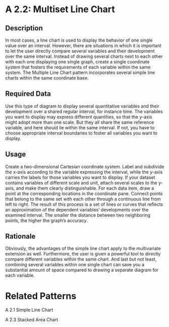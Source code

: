 # A 2.2: Multiset Line Chart

## Description 

In most cases, a line chart is used to display the behavior of one single value over an interval. However, there are situations in which it is important to let the user directly compare several variables and their development over the same interval. Instead of drawing several charts next to each other with each one displaying one single graph, create a single coordinate system that fosters the requirements of each variable within the same system. The Multiple Line Chart pattern incorporates several simple line charts within the same coordinate base.

## Required Data 

Use this type of diagram to display several quantitative variables and their development over a shared regular interval, for instance time. The variables you want to display may express different quantities, so that the y-axis might adopt more than one scale. But they all share the same reference variable, and here should lie within the same interval. If not, you have to choose appropriate interval boundaries to foster all variables you want to display.

## Usage

Create a two-dimensional Cartesian coordinate system. Label and subdivide the x-axis according to the variable expressing the interval, while the y-axis carries the labels for those variables you want to display. If your dataset contains variables of different scale and unit, attach several scales to the y-axis, and make them clearly distinguishable. For each data item, draw a point at the corresponding locations in the coordinate pane. Connect points that belong to the same set with each other through a continuous line from left to right. The result of this process is a set of lines or curves that reflects an approximation of the dependent variables’ developments over the examined interval. The smaller the distance between two neighboring points, the higher the graph’s accuracy.	

## Rationale

Obviously, the advantages of the simple line chart apply to the multivariate extension as well. Furthermore, the user is given a powerful tool to directly compare different variables within the same chart. And last but not least, combining several variables within one single chart can save you a substantial amount of space compared to drawing a separate diagram for each variable.

# Related Patterns

A 2.1 Simple Line Chart

A 2.3 Stacked Area Chart